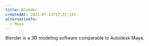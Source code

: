 ```yaml
---
title: Blender
createdAt: 2021-07-13T17:22:14Z
alternativeTo:
  - Maya
---
```


Blender is a 3D modeling software comparable to Autodesk Maya.